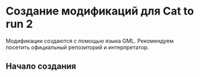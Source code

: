 # Создание модификаций для Cat to run 2

Модификации создаются с помощью языка GML. Рекомендуем посетить официальный репозиторий и интерпретатор.

## Начало создания

